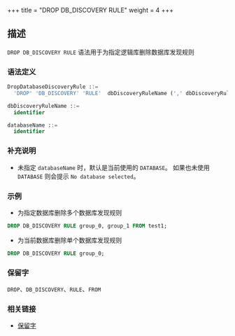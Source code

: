 +++
title = "DROP DB_DISCOVERY RULE"
weight = 4
+++

## 描述

`DROP DB_DISCOVERY RULE` 语法用于为指定逻辑库删除数据库发现规则

### 语法定义

```sql
DropDatabaseDiscoveryRule ::=
  'DROP' 'DB_DISCOVERY' 'RULE'  dbDiscoveryRuleName (',' dbDiscoveryRuleName)* ('FROM' databaseName)?

dbDiscoveryRuleName ::=
  identifier

databaseName ::=
  identifier
```

### 补充说明

- 未指定 `databaseName` 时，默认是当前使用的 `DATABASE`。 如果也未使用 `DATABASE` 则会提示 `No database selected`。

### 示例

- 为指定数据库删除多个数据库发现规则
 
```sql
DROP DB_DISCOVERY RULE group_0, group_1 FROM test1;
```

- 为当前数据库删除单个数据库发现规则

```sql
DROP DB_DISCOVERY RULE group_0;
```

### 保留字

`DROP`、`DB_DISCOVERY`、`RULE`、`FROM`

### 相关链接

- [保留字](/cn/reference/distsql/syntax/reserved-word/)